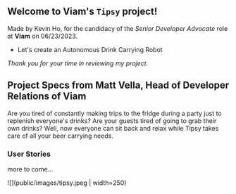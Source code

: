 ## Welcome to Viam's `Tipsy` project!

Made by Kevin Ho, for the candidacy of the _Senior Developer Advocate_ role at **Viam** on 06/23/2023.

* Let's create an Autonomous Drink Carrying Robot

_Thank you for your time in reviewing my project._

## Project Specs from Matt Vella, Head of Developer Relations of Viam

Are you tired of constantly making trips to the fridge during a party just to replenish everyone's drinks? Are your guests tired of going to grab their own drinks? Well, now everyone can sit back and relax while Tipsy takes care of all your beer carrying needs.

### User Stories

more to come...

![](public/images/tipsy.jpeg | width=250)
